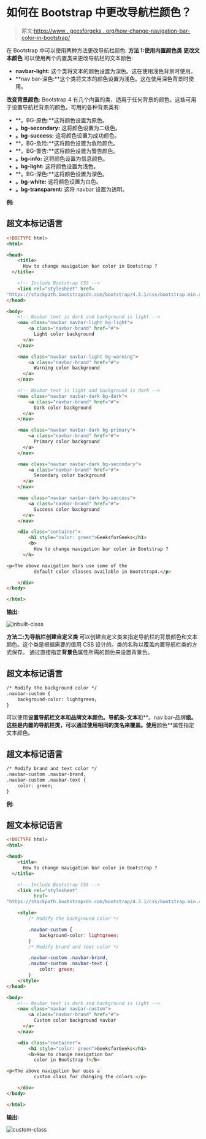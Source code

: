 # 如何在 Bootstrap 中更改导航栏颜色？

> 原文:[https://www . geesforgeks . org/how-change-navigation-bar-color-in-bootstrap/](https://www.geeksforgeeks.org/how-to-change-navigation-bar-color-in-bootstrap/)

在 Bootstrap 中可以使用两种方法更改导航栏颜色:
**方法 1:使用内置颜色类**
**更改文本颜色**
可以使用两个内置类来更改导航栏的文本颜色:

*   **navbar-light:** 这个类将文本的颜色设置为深色。这在使用浅色背景时使用。
*   **nav bar-深色:**这个类将文本的颜色设置为浅色。这在使用深色背景时使用。

**改变背景颜色:**
Bootstrap 4 有几个内置的类，适用于任何背景的颜色。这些可用于设置导航栏背景的颜色。可用的各种背景类有:

*   **。BG-原色:**这将颜色设置为原色。
*   **。bg-secondary:** 这将颜色设置为二级色。
*   **。bg-success:** 这将颜色设置为成功颜色。
*   **。BG-危险:**这将颜色设置为危险颜色。
*   **。BG-警告:**这将颜色设置为警告颜色。
*   **。bg-info:** 这将颜色设置为信息颜色。
*   **。bg-light:** 这将颜色设置为浅色。
*   **。BG-深色:**这将颜色设置为深色。
*   **。bg-white:** 这将颜色设置为白色。
*   **。bg-transparent:** 这将 navbar 设置为透明。

**例:**

## 超文本标记语言

```html
<!DOCTYPE html>
<html>

<head>
    <title>
      How to change navigation bar color in Bootstrap ?
  </title>

    <!-- Include Bootstrap CSS -->
    <link rel="stylesheet" href=
"https://stackpath.bootstrapcdn.com/bootstrap/4.3.1/css/bootstrap.min.css">
</head>

<body>
    <!-- Navbar text is dark and background is light -->
    <nav class="navbar navbar-light bg-light">
        <a class="navbar-brand" href="#">
          Light color background
      </a>
    </nav>

    <nav class="navbar navbar-light bg-warning">
        <a class="navbar-brand" href="#">
          Warning color background
      </a>
    </nav>

    <!-- Navbar text is light and background is dark -->
    <nav class="navbar navbar-dark bg-dark">
        <a class="navbar-brand" href="#">
          Dark color background
      </a>
    </nav>

    <nav class="navbar navbar-dark bg-primary">
        <a class="navbar-brand" href="#">
          Primary color background
      </a>
    </nav>

    <nav class="navbar navbar-dark bg-secondary">
        <a class="navbar-brand" href="#">
          Secondary color background
      </a>
    </nav>

    <nav class="navbar navbar-dark bg-success">
        <a class="navbar-brand" href="#">
          Success color background
      </a>
    </nav>

    <div class="container">
        <h1 style="color: green">GeeksforGeeks</h1>
        <b>
          How to change navigation bar color in Bootstrap ?
      </b>

<p>The above navigation bars use some of the
          default color classes available in Bootstrap4.</p>

    </div>
</body>

</html>
```

**输出:**

![inbuilt-class](img/2bc13bba77862b944b498d8dc798b53f.png)

**方法二:为导航栏创建自定义类**
可以创建自定义类来指定导航栏的背景颜色和文本颜色。这个类是根据需要的值用 CSS 设计的。类的名称以覆盖内置导航栏类的方式保存。
通过直接指定**背景色**属性所需的颜色来设置背景色。

## 超文本标记语言

```html
/* Modify the background color */
.navbar-custom {
    background-color: lightgreen;
}
```

可以使用**设置导航栏文本和品牌文本颜色。导航条-文本**和**。nav bar-品牌**级。这些是内置的导航栏类，可以通过使用相同的类名来覆盖。使用**颜色**属性指定文本颜色。

## 超文本标记语言

```html
/* Modify brand and text color */
.navbar-custom .navbar-brand,
.navbar-custom .navbar-text {
    color: green;
}
```

**例:**

## 超文本标记语言

```html
<!DOCTYPE html>
<html>

<head>
    <title>
      How to change navigation bar color in Bootstrap ?
  </title>

    <!-- Include Bootstrap CSS -->
    <link rel="stylesheet"
          href=
"https://stackpath.bootstrapcdn.com/bootstrap/4.3.1/css/bootstrap.min.css">

    <style>
        /* Modify the background color */

        .navbar-custom {
            background-color: lightgreen;
        }
        /* Modify brand and text color */

        .navbar-custom .navbar-brand,
        .navbar-custom .navbar-text {
            color: green;
        }
    </style>
</head>

<body>
    <!-- Navbar text is dark and background is light -->
    <nav class="navbar navbar-custom">
        <a class="navbar-brand" href="#">
          Custom color background navbar
      </a>
    </nav>

    <div class="container">
        <h1 style="color: green">GeeksforGeeks</h1>
        <b>How to change navigation bar
          color in Bootstrap ?</b>

<p>The above navigation bar uses a
          custom class for changing the colors.</p>

    </div>
</body>

</html>
```

**输出:**

![custom-class](img/6c66d6e3d1da04e85de0d31621d81eff.png)